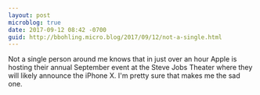```yaml
---
layout: post
microblog: true
date: 2017-09-12 08:42 -0700
guid: http://bbohling.micro.blog/2017/09/12/not-a-single.html
---
```

Not a single person around me knows that in just over an hour Apple is hosting their annual September event at the Steve Jobs Theater where they will likely announce the iPhone X. I'm pretty sure that makes me the sad one.
